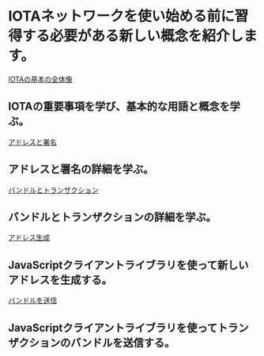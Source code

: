 # IOTAネットワークを使い始める前に習得する必要がある新しい概念を紹介します。
<!-- # IOTA introduces new concepts that are essential to learn before you start using an IOTA network. -->

[IOTAの基本の全体像](/0.1/introduction/overview.md)
## IOTAの重要事項を学び、基本的な用語と概念を学ぶ。
<!-- [IOTA basics overview](/0.1/introduction/overview.md) -->
<!-- ## Learn the essentials of IOTA and become familiar with the basic terms and concepts -->

[アドレスと署名](/0.1/concepts/addresses-and-signatures.md)
## アドレスと署名の詳細を学ぶ。
<!-- [Addresses and signatures](/0.1/concepts/addresses-and-signatures.md) -->
<!-- ## Learn the details of addresses and signatures -->

[バンドルとトランザクション](/0.1/concepts/bundles-and-transactions.md)
## バンドルとトランザクションの詳細を学ぶ。
<!-- [Bundles and transactions](/0.1/concepts/bundles-and-transactions.md) -->
<!-- ## Learn the details of bundles and transactions -->

[アドレス生成](/0.1/how-to-guides/create-an-address.md)
## JavaScriptクライアントライブラリを使って新しいアドレスを生成する。
<!-- [Create an address](/0.1/how-to-guides/create-an-address.md) -->
<!-- ## Use the JavaScript client library to create a new address -->

[バンドルを送信](/0.1/how-to-guides/send-bundle.md)
## JavaScriptクライアントライブラリを使ってトランザクションのバンドルを送信する。
<!-- [Send a bundle](/0.1/how-to-guides/send-bundle.md) -->
<!-- ## Use the JavaScript client library to send a bundle of transactions -->
